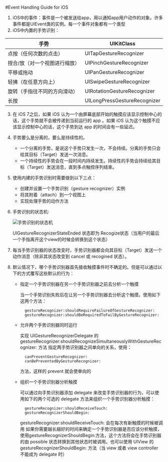 #Event Handling Guide for iOS
1. iOS中的事件：事件是一个被发送给app，用以通知app用户动作的对象。许多事件都是UIEvent类的实例。每一个事件对象都有一个类型
2. iOS中内置的手势识别： 

  手势| UIKitClass
  ---|------
 点按（任何次数的点击）|UITapGestureRecognizer
 捏合/放（对一个视图进行缩放）|UIPinchGestureRecognizer
 平移或拖动|UIPanGestureRecognizer
 轻拂（在任意方向上）|UISwipeGestureRecognizer
 旋转（手指往不同的方向滑动）|UIRotationGestureRecognizer
 长按|UILongPressGestureRecognizer
3. 在 iOS 7之后，如果 iOS 认为一个由屏幕底部开始的触摸应该显示控制中心的话，这个手势就不会被传递到当前运行的 app 。如果 iOS 认为这个触摸不应该显示控制中心的话，这个手势到达 app 的时间会有一些延迟。
4. 手势要么是分离的，要么是持续性的。

	* 一个分离的手势，是说这个手势只发生一次，不会持续。分离的手势只会给其目标（Target）发送一次消息。
	* 一个持续性的手势会在一段时间内持续发生。持续性的手势会持续给其目标（Target）发送消息，直到多点触控序列结束。

5. 使用内建的手势识别时需要做到以下三点：

	* 创建并设置一个手势识别（gesture recognizer）实例
	* 将其附着（attach）到一个视图上
	* 实现处理手势的动作方法

6. 手势识别的状态机:

	![手势识别的状态机](https://developer.apple.com/library/content/documentation/EventHandling/Conceptual/EventHandlingiPhoneOS/Art/gr_state_transitions_2x.png)

	UIGestureRecognizerStateEnded 状态即为 Recogize状态（当用户的最后一个手指离开这个view的时候会转换到这个状态）


7. 每当手势识别器的状态改变时，手势识别器都会向其目标（Target）发送一个动作消息（除非其状态改变到 cancel 或 recogined 状态）。

8. 默认情况下，哪个手势识别器首先接收触摸事件时不确定的。但是可以通过以下的方式覆写这些默认的行为：
	* 指定一个手势识别器在另一个手势识别器之前去分析一个触摸
	
		当一个手势识别失败后在让另一个手势识别器去分析这个触摸。使用如下这两个方法：
		
			gestureRecognizer:shouldRequireFailureOfGestureRecognizer:
			gestureRecognizer:shouldBeRequiredToFailByGestureRecognizer:
	* 允许两个手势识别器同时运行
		
		实现 UIGestureRecognizerDelegate 的 gestureRecognizer:shouldRecognizeSimultaneouslyWithGestureRecognizer: 方法
		指定两手势识别器之间单向的关系，使用：
		
			canPreventGestureRecognizer:
			canBePreventedByGestureRecognizer:
		方法，这样的 prevent 就会使单向的
	* 组织一个手势识别器分析触摸
		
		可以通过向手势识别器添加 delegate 来改变手势识别器的行为，可以使用如下的两个可选的 delegate 方法来组织一个手势识别器分析触摸：
		
			gestureRecognizer:shouldReceiveTouch:
			gestureRecognizerShouldBegin:
		gestureRecognizer:shouldReceiveTouch: 会在每次有新触摸的时候被调用
		如果你需要越长越好的时间来确定一个手势识别器是否应该分析触摸，使用gestureRecognizerShouldBegin:方法，这个方法将会在手势识别器的由 possible 状态转换到其他状态时被调用。也可以使用 UIView 的 gestureRecognizerShouldBegin: 方法（当 view 或者 view controller 不能成为 delegate 时）
		